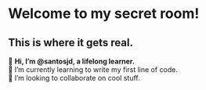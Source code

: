 # Welcome to my secret room!
## This is where it gets real.

👋 <b>Hi, I’m @santosjd, a lifelong learner.</b><br>🌱 I’m currently learning to write my first line of code.<br>💞️ I’m looking to collaborate on cool stuff.

<!---
santosjd/santosjd is a ✨ special ✨ repository because its `README.md` (this file) appears on your GitHub profile.
You can click the Preview link to take a look at your changes.
--->
